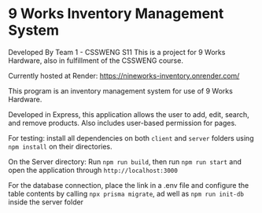 # 9 Works Inventory Management System

Developed By Team 1 - CSSWENG S11
This is a project for 9 Works Hardware, also in fulfillment of the CSSWENG course.

Currently hosted at Render: https://nineworks-inventory.onrender.com/

This program is an inventory management system for use of 9 Works Hardware.

Developed in Express, this application allows the user to add, edit, search, and remove products.
Also includes user-based permission for pages.

For testing:
install all dependencies on both `client` and `server` folders using ``npm install`` on their directories.

On the Server directory:
Run `npm run build`, then run `npm run start` and open the application through `http://localhost:3000`

For the database connection, place the link in a .env file and configure the table contents by calling `npx prisma migrate`, ad well as `npm run init-db` inside the server folder
